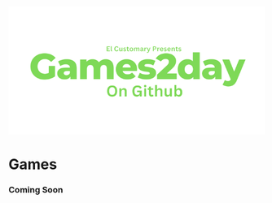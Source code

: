 ![alt text](https://raw.githubusercontent.com/Ishaanlikescandy/Games2day/main/Games2day.png)
# Games
### Coming Soon
